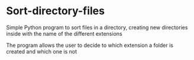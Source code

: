 # Sort-directory-files
Simple Python program to sort files in a directory, creating new directories inside with the name of the different extensions

The program allows the user to decide to which extension a folder is created and which one is not
